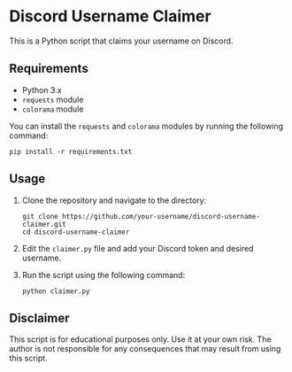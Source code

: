 # Discord Username Claimer

This is a Python script that claims your username on Discord.

## Requirements

* Python 3.x
* `requests` module
* `colorama` module

You can install the `requests` and `colorama` modules by running the following command:

```
pip install -r requirements.txt
```

## Usage

1. Clone the repository and navigate to the directory:

   ```
   git clone https://github.com/your-username/discord-username-claimer.git
   cd discord-username-claimer
   ```

2. Edit the `claimer.py` file and add your Discord token and desired username.

3. Run the script using the following command:

   ```
   python claimer.py
   ```

## Disclaimer

This script is for educational purposes only. Use it at your own risk. The author is not responsible for any consequences that may result from using this script.
